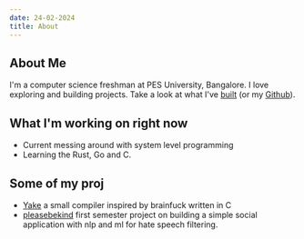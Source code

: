 ```yaml
---
date: 24-02-2024
title: About
---
```


## About Me

I'm a computer science freshman at PES University, Bangalore.
I love exploring and building projects. Take a look at what I've [built](/pages/projects/) (or my [Github](https://github.com/bwaklog)).

## What I'm working on right now

- Current messing around with system level programming
- Learning the Rust, Go and C.

## Some of my proj

- [Yake](https://github.com/bwaklog/yake) a small compiler inspired by brainfuck written in C
- [pleasebekind](https://github.com/pleasebekind) first semester project on building a simple social application with nlp and ml for hate speech filtering.

